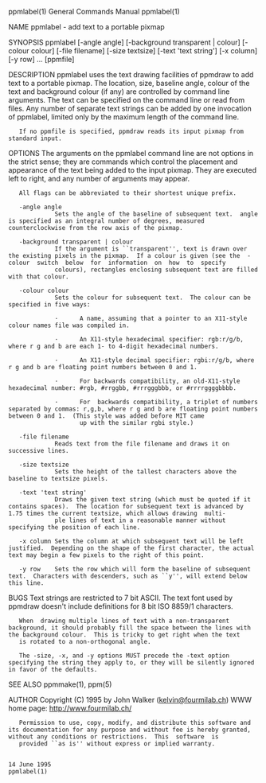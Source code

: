 ppmlabel(1)                                                                              General Commands Manual                                                                              ppmlabel(1)

NAME
       ppmlabel - add text to a portable pixmap

SYNOPSIS
       ppmlabel [-angle angle] [-background transparent | colour] [-colour colour] [-file filename] [-size textsize] [-text 'text string'] [-x column] [-y row] ...  [ppmfile]

DESCRIPTION
       ppmlabel  uses  the  text drawing facilities of ppmdraw to add text to a portable pixmap.  The location, size, baseline angle, colour of the text and background colour (if any) are controlled by
       command line arguments.  The text can be specified on the command line or read from files.  Any number of separate text strings can be added by one invocation of ppmlabel, limited  only  by  the
       maximum length of the command line.

       If no ppmfile is specified, ppmdraw reads its input pixmap from standard input.

OPTIONS
       The  arguments  on  the ppmlabel command line are not options in the strict sense; they are commands which control the placement and appearance of the text being added to the input pixmap.  They
       are executed left to right, and any number of arguments may appear.

       All flags can be abbreviated to their shortest unique prefix.

       -angle angle
                 Sets the angle of the baseline of subsequent text.  angle is specified as an integral number of degrees, measured counterclockwise from the row axis of the pixmap.

       -background transparent | colour
                 If the argument is ``transparent'', text is drawn over the existing pixels in the pixmap.  If a colour is given (see the  -colour  switch  below  for  information  on  how  to  specify
                 colours), rectangles enclosing subsequent text are filled with that colour.

       -colour colour
                 Sets the colour for subsequent text.  The colour can be specified in five ways:

                 ·      A name, assuming that a pointer to an X11-style colour names file was compiled in.

                 ·      An X11-style hexadecimal specifier: rgb:r/g/b, where r g and b are each 1- to 4-digit hexadecimal numbers.

                 ·      An X11-style decimal specifier: rgbi:r/g/b, where r g and b are floating point numbers between 0 and 1.

                 ·      For backwards compatibility, an old-X11-style hexadecimal number: #rgb, #rrggbb, #rrrgggbbb, or #rrrrggggbbbb.

                 ·      For  backwards compatibility, a triplet of numbers separated by commas: r,g,b, where r g and b are floating point numbers between 0 and 1.  (This style was added before MIT came
                        up with the similar rgbi style.)

       -file filename
                 Reads text from the file filename and draws it on successive lines.

       -size textsize
                 Sets the height of the tallest characters above the baseline to textsize pixels.

       -text 'text string'
                 Draws the given text string (which must be quoted if it contains spaces).  The location for subsequent text is advanced by 1.75 times the current textsize, which allows drawing  multi‐
                 ple lines of text in a reasonable manner without specifying the position of each line.

       -x column Sets the column at which subsequent text will be left justified.  Depending on the shape of the first character, the actual text may begin a few pixels to the right of this point.

       -y row    Sets the row which will form the baseline of subsequent text.  Characters with descenders, such as ``y'', will extend below this line.

BUGS
       Text strings are restricted to 7 bit ASCII.  The text font used by ppmdraw doesn't include definitions for 8 bit ISO 8859/1 characters.

       When  drawing multiple lines of text with a non-transparent background, it should probably fill the space between the lines with the background colour.  This is tricky to get right when the text
       is rotated to a non-orthogonal angle.

       The -size, -x, and -y options MUST precede the -text option specifying the string they apply to, or they will be silently ignored in favor of the defaults.

SEE ALSO
       ppmmake(1), ppm(5)

AUTHOR
                                                                            Copyright (C) 1995 by John Walker (kelvin@fourmilab.ch)
                                                                                    WWW home page: http://www.fourmilab.ch/

       Permission to use, copy, modify, and distribute this software and its documentation for any purpose and without fee is hereby granted, without any conditions or restrictions.  This  software  is
       provided ``as is'' without express or implied warranty.

                                                                                               14 June 1995                                                                                   ppmlabel(1)
